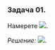 ### Задача 01. 
Намерете <img src="https://latex.codecogs.com/svg.latex?\Large&space;P\big(\{\varnothing\}\timex\{\{\varnothing\}\}\big)\times{P(\varnothing)}">.

*Решение:* <img src="https://latex.codecogs.com/svg.latex?\Large&space;\{\underbrace{\varnothing}_{a}\}\times\{\underbrace{\{\varnothing\}}_{b}\}=\{a\}\times{\{b\}}=\{(a,b)\}=\{\underbrace{(\varnothing,\{\varnothing\})}_{c}\}">.
